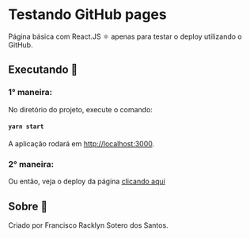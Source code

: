 # Testando GitHub pages

Página básica com React.JS ⚛️ apenas para testar o deploy utilizando o GitHub.

## Executando 🏃

### 1° maneira:
No diretório do projeto, execute o comando:

#### `yarn start`

A aplicação rodará em [http://localhost:3000](http://localhost:3000).

### 2° maneira:
Ou então, veja o deploy da página [clicando aqui](https://racklyn.github.io/teste-git-pages/)

## Sobre 📙
Criado por Francisco Racklyn Sotero dos Santos.
